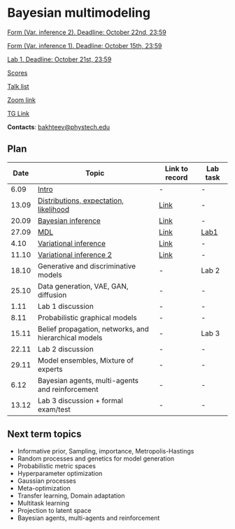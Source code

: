 # Bayesian multimodeling
[Form (Var. inference 2). Deadline: October 22nd, 23:59](https://docs.google.com/forms/d/e/1FAIpQLSd9VPkGAClQ9O5wF9dHB94aT4fjLN9kTwo5vx0_JtUiCMi6CQ/viewform?usp=sf_link)

[Form (Var. inference 1). Deadline: October 15th, 23:59](https://docs.google.com/forms/d/e/1FAIpQLScVbivo4Zx95p6oJ3zbtbEgY9Ro7tlW25Xa1rAEv3mMvuEtdg/viewform?usp=sf_link)

[Lab 1. Deadline: October 21st, 23:59](lab1)

[Scores](eval.md)

[Talk list](talks.md)

[Zoom link](https://m1p.org/go_zoom2)

[TG Link](https://t.me/+DLmfDBvgk9NiNTFi)

**Contacts**: bakhteev@phystech.edu

## Plan
|Date|Topic|Link to record|Lab task|
| --- | --- | --- | --- |
| 6.09 |  [Intro](slides/slides_0_intro.pdf) | - | - |
| 13.09 |  [Distributions, expectation, likelihood](slides/slides_1_distributions.pdf) | [Link](https://www.youtube.com/watch?v=NzjzoJvSRLw) | - |
| 20.09 |  [Bayesian inference](slides/slides_2_inference.pdf) | [Link](https://www.youtube.com/watch?v=CtpEwFfb9QI) | - |
| 27.09 |  [MDL](slides/slides_3_mdl.pdf) | [Link](https://www.youtube.com/watch?v=nJLGfBJvZzg) | [Lab1](lab1) |
| 4.10 | [Variational inference](slides/slides_4_var1.pdf) | [Link](https://www.youtube.com/watch?v=m0HM6y4zMac) | - |
| 11.10 |  [Variational inference 2](slides/slides_5_var2.pdf) | [Link](https://www.youtube.com/watch?v=BMDV1KkktzA) | - |
| 18.10 | Generative and discriminative models  | - | Lab 2 |
| 25.10 | Data generation, VAE, GAN, diffusion| - | - |
| 1.11 |  Lab 1 discussion   | - | - |
| 8.11 |  Probabilistic graphical models | - | - |
| 15.11 |Belief propagation, networks, and hierarchical models  | - | Lab 3 |
| 22.11 |  Lab 2 discussion | - | - |
| 29.11 | Model ensembles, Mixture of experts   | - | - |
| 6.12 |  Bayesian agents, multi-agents and reinforcement | - | - |
| 13.12 | Lab 3 discussion + formal exam/test | - | - |

## Next term topics
* Informative prior, Sampling, importance, Metropolis-Hastings
* Random processes and genetics for model generation
* Probabilistic metric spaces 
* Hyperparameter optimization
* Gaussian processes
* Meta-optimization
* Transfer learning, Domain adaptation
*  Multitask learning
* Projection to latent space
*  Bayesian agents, multi-agents and reinforcement

